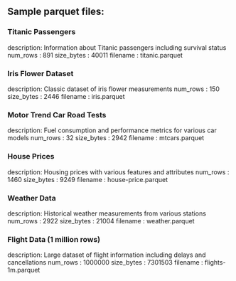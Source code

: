 ## Sample parquet files:

### Titanic Passengers
description: Information about Titanic passengers including survival status
num_rows   : 891
size_bytes : 40011
filename   : titanic.parquet

### Iris Flower Dataset
description: Classic dataset of iris flower measurements
num_rows   : 150 
size_bytes : 2446
filename   : iris.parquet

### Motor Trend Car Road Tests
description: Fuel consumption and performance metrics for various car models
num_rows   : 32
size_bytes : 2942
filename   : mtcars.parquet

### House Prices
description: Housing prices with various features and attributes
num_rows   : 1460
size_bytes : 9249
filename   : house-price.parquet

### Weather Data
description: Historical weather measurements from various stations
num_rows   : 2922
size_bytes : 21004
filename   : weather.parquet

### Flight Data (1 million rows)
description: Large dataset of flight information including delays and cancellations
num_rows   : 1000000
size_bytes : 7301503
filename   : flights-1m.parquet

